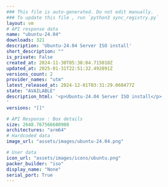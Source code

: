 ```yaml
---
### This file is auto-generated. Do not edit manually.
### To update this file , run `python3 sync_registry.py`
layout: vm
# API response data
name: "ubuntu-24.04"
downloads: 321
description: 'Ubuntu-24.04 Server ISO install'
short_description: ""
is_private: False
created_at: 2024-11-30T05:38:04.715010Z
updated_at: 2025-01-31T22:51:32.492891Z
versions_count: 2
provider_names: "utm"
latest_released_at: 2024-12-01T03:31:29.060477Z
state: "AVAILABLE"
description_html: '<p>Ubuntu-24.04 Server ISO install</p>
'
versions: "[]"

# API Response : Box details
size: 2648.767566680908
architectures: "arm64"
# Hardcoded data
image_url: "assets/images/ubuntu-24.04.png"

# User data
icon_url: "assets/images/icons/ubuntu.png"
packer_builder: "iso"
display_name: "None"
serial_port: True
---
```

